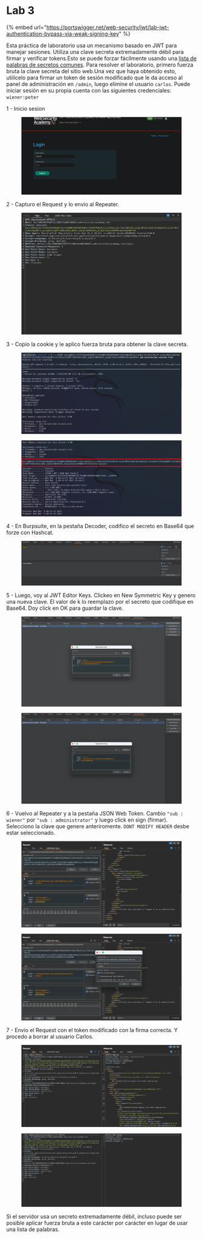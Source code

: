 # Lab 3

{% embed url="https://portswigger.net/web-security/jwt/lab-jwt-authentication-bypass-via-weak-signing-key" %}

Esta práctica de laboratorio usa un mecanismo basado en JWT para manejar sesiones. Utiliza una clave secreta extremadamente débil para firmar y verificar tokens.Esto se puede forzar fácilmente usando una [lista de palabras de secretos comunes](https://github.com/wallarm/jwt-secrets/blob/master/jwt.secrets.list). Para resolver el laboratorio, primero fuerza bruta la clave secreta del sitio web.Una vez que haya obtenido esto, utilícelo para firmar un token de sesión modificado que le da acceso al panel de administración en `/admin`, luego elimine el usuario `carlos`. Puede iniciar sesión en su propia cuenta con las siguientes credenciales: `wiener:peter`&#x20;

1 - Inicio sesion

<figure><img src="../../../.gitbook/assets/1 (12).png" alt=""><figcaption></figcaption></figure>

2 - Capturo el Request y lo envio al Repeater.

<figure><img src="../../../.gitbook/assets/1 (14).png" alt=""><figcaption></figcaption></figure>

3 - Copio la cookie y le aplico fuerza bruta para obtener la clave secreta.

<figure><img src="../../../.gitbook/assets/1 (3).png" alt=""><figcaption></figcaption></figure>

<figure><img src="../../../.gitbook/assets/1 (9).png" alt=""><figcaption></figcaption></figure>

4 - En Burpsuite, en la pestaña Decoder, codifico el secreto en Base64 que forze con Hashcat.

<figure><img src="../../../.gitbook/assets/1 (8).png" alt=""><figcaption></figcaption></figure>

5 - Luego, voy al JWT Editor Keys. Clickeo en New Symmetric Key y genero una nueva clave. El valor de k lo reemplazo por el secreto que codifique en Base64. Doy click en OK para guardar la clave.

<figure><img src="../../../.gitbook/assets/1 (6).png" alt=""><figcaption></figcaption></figure>

<figure><img src="../../../.gitbook/assets/1 (2).png" alt=""><figcaption></figcaption></figure>

6 - Vuelvo al Repeater y a la pestaña JSON Web Token. Cambio `"sub : wiener"` por `"sub : administrator"` y luego click en sign (firmar). Selecciono la clave que genere anteriromente. `DONT MODIFY HEADER` desbe estar seleccionado.

<figure><img src="../../../.gitbook/assets/1 (11).png" alt=""><figcaption></figcaption></figure>

<figure><img src="../../../.gitbook/assets/1 (13).png" alt=""><figcaption></figcaption></figure>

7 - Envio el Request con el token modificado con la firma correcta. Y procedo a borrar al usuario Carlos.

<figure><img src="../../../.gitbook/assets/1 (1).png" alt=""><figcaption></figcaption></figure>

<figure><img src="../../../.gitbook/assets/1 (7).png" alt=""><figcaption></figcaption></figure>

Si el servidor usa un secreto extremadamente débil, incluso puede ser posible aplicar fuerza bruta a este carácter por carácter en lugar de usar una lista de palabras.
